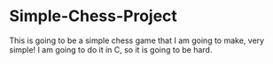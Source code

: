 # Simple-Chess-Project
This is going to be a simple chess game that I am going to make, very simple! I am going to do it in C, so it is going to be hard.
